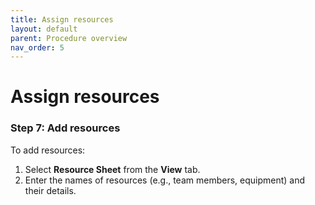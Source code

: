 ```yaml
---
title: Assign resources
layout: default
parent: Procedure overview
nav_order: 5
---
```


# Assign resources

### Step 7: Add resources

To add resources:

1. Select **Resource Sheet** from the **View** tab.
2. Enter the names of resources (e.g., team members, equipment) and their details.
